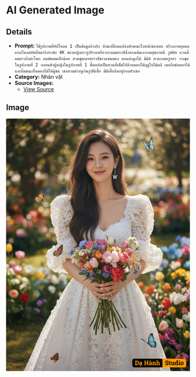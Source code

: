 # AI Generated Image

## Details
- **Prompt:** `ใช้รูปภาพที่อัปโหลด 1 เป็นข้อมูลอ้างอิง ห้ามเปลี่ยนแปลงลักษณะใบหน้าของเธอ สร้างภาพบุคคลแบบโคลสอัพที่สมจริงระดับ 4K ของหญิงสาวรูปร่างเพรียวบางผมยาวสีน้ำตาลเข้มเงางามสุขภาพดี วูฟคัท แวนดี้ผมยาวถึงสะโพก ลมพัดผมเล็กน้อย สวมชุดเดรสยาวสีขาวแขนพอง ตกแต่งลูกไม้ มีมิติ สวยงามหรูหรา
วางชุดในรูปภาพที่ 2 ลงบนตัวผู้หญิงในรูปภาพที่ 1
พื้นหลังเป็นสวนที่เต็มไปด้วยดอกไม้ฤดูใบไม้ผลิ เธอถือช่อดอกไม้และยิ้มขณะยื่นดอกไม้ให้ผู้ชม เธอสวมต่างหูเงินรูปผีเสื้อ มีผีเสื้อบินอยู่รอบตัวเธอ`
- **Category:** Nhân vật
- **Source Images:**
  - [View Source](https://raw.githubusercontent.com/lenzcomvth/Somethings/main/Models/Female/Female3.jpg)

## Image
![AI Generated Image](./image-2025-10-17T06-32-28-305Z-fx0iv.png)